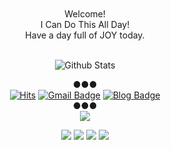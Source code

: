 <!-- ![header](https://capsule-render.vercel.app/api?type=wave&color=ffb6c1&height=200&section=header&fontSize=90) -->
<div align = "center">
<br><br>
<!-- <strong>Joyful Joy 🥳</strong><br><br> -->
Welcome!<br>
I Can Do This All Day!<br>
Have a day full of JOY today.
<br>
<br>

  ![Github Stats](https://github-readme-stats.vercel.app/api?username=firstquarter-J&show_icons=true)
  
●●●
<br>
[![Hits](https://hits.seeyoufarm.com/api/count/incr/badge.svg?url=https%3A%2F%2Fgithub.com%2Fchajuhui123&count_bg=%23FFD5D5&title_bg=%23FF7575&icon=&icon_color=%23E7E7E7&title=VISIT&edge_flat=false)](https://hits.seeyoufarm.com)
[![Gmail Badge](https://img.shields.io/badge/Gmail-d14836?style=flat-square&logo=Gmail&logoColor=white&link=mailto:firstquarter88@gmail.com)](mailto:jjuhee0913@gmail.com)
[![Blog Badge](http://img.shields.io/badge/-Blog-green?style=flat-square&logo=Naver&link=https://blog.naver.com/chajuhui123)](https://firstquarter.tistory.com/)
<br>
●●●
<br>
<img src="https://img.shields.io/badge/Python-3776AB?style=flat-square&logo=Python&logoColor=white"/>
<!-- <img src="https://img.shields.io/badge/C-A8B9CC?style=flat-square&logo=C&logoColor=white"/><br> -->
<img src="https://img.shields.io/badge/HTML-E34F26?style=flat-square&logo=HTML5&logoColor=white"/>
<img src="https://img.shields.io/badge/CSS-1572B6?style=flat-square&logo=CSS3&logoColor=white"/>
<img src="https://img.shields.io/badge/JavaScript-F7DF1E?style=flat-square&logo=JavaScript&logoColor=white"/>
<!-- <img src="https://img.shields.io/badge/Django-092E20?style=flat-square&logo=Django&logoColor=white"/><br> -->
<!-- <img src="https://img.shields.io/badge/Arduino-00979D?style=flat-square&logo=Arduino&logoColor=white"/> -->
<!-- <img src="https://img.shields.io/badge/ReactNative-61DAFB?style=flat-square&logo=React&logoColor=white"/> -->
<img src="https://img.shields.io/badge/Git-F05032?style=flat-square&logo=Git&logoColor=white"/>

</div>
